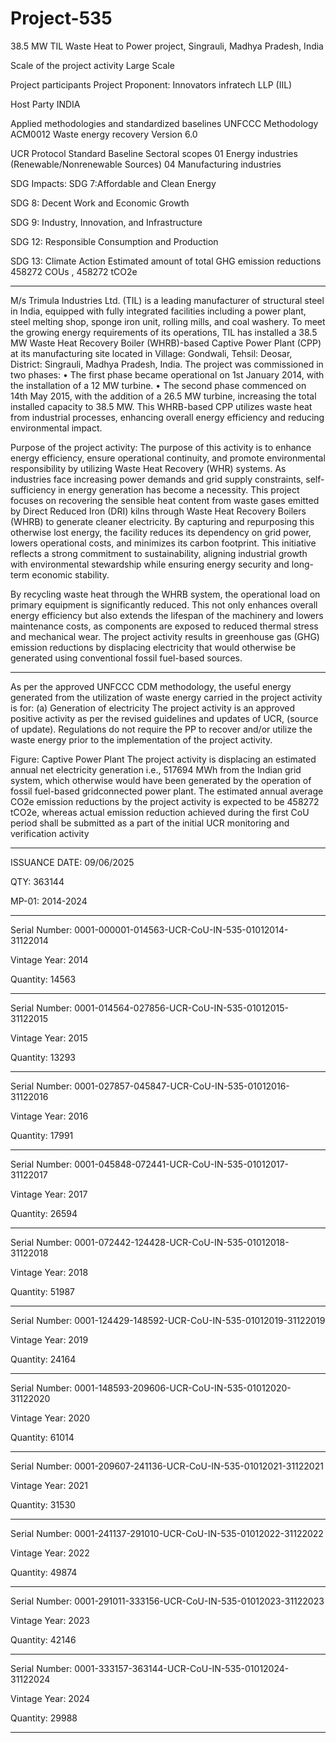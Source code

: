 # Project-535
38.5 MW TIL Waste Heat to Power project, Singrauli, Madhya Pradesh, India

Scale of the project activity Large Scale

Project participants Project Proponent: Innovators infratech LLP
(IIL)

Host Party INDIA

Applied methodologies and standardized
baselines
UNFCCC Methodology ACM0012 Waste energy
recovery Version 6.0

UCR Protocol Standard Baseline
Sectoral scopes 01 Energy industries (Renewable/Nonrenewable Sources)
04 Manufacturing industries

SDG Impacts: SDG 7:Affordable and Clean Energy

SDG 8: Decent Work and Economic Growth

SDG 9: Industry, Innovation, and Infrastructure

SDG 12: Responsible Consumption and
Production

SDG 13: Climate Action
Estimated amount of total GHG emission
reductions 458272 COUs , 458272 tCO2e
_______________





M/s Trimula Industries Ltd. (TIL) is a leading manufacturer of structural steel in India, equipped with fully
integrated facilities including a power plant, steel melting shop, sponge iron unit, rolling mills, and coal washery.
To meet the growing energy requirements of its operations, TIL has installed a 38.5 MW Waste Heat Recovery
Boiler (WHRB)-based Captive Power Plant (CPP) at its manufacturing site located in Village: Gondwali, Tehsil:
Deosar, District: Singrauli, Madhya Pradesh, India.
The project was commissioned in two phases:
• The first phase became operational on 1st January 2014, with the installation of a 12 MW turbine.
• The second phase commenced on 14th May 2015, with the addition of a 26.5 MW turbine, increasing
the total installed capacity to 38.5 MW.
This WHRB-based CPP utilizes waste heat from industrial processes, enhancing overall energy efficiency and
reducing environmental impact.

Purpose of the project activity:
The purpose of this activity is to enhance energy efficiency, ensure operational continuity, and promote
environmental responsibility by utilizing Waste Heat Recovery (WHR) systems. As industries face increasing
power demands and grid supply constraints, self-sufficiency in energy generation has become a necessity.
This project focuses on recovering the sensible heat content from waste gases emitted by Direct Reduced Iron
(DRI) kilns through Waste Heat Recovery Boilers (WHRB) to generate cleaner electricity. By capturing and
repurposing this otherwise lost energy, the facility reduces its dependency on grid power, lowers operational
costs, and minimizes its carbon footprint. This initiative reflects a strong commitment to sustainability, aligning
industrial growth with environmental stewardship while ensuring energy security and long-term economic
stability.

By recycling waste heat through the WHRB system, the operational load on primary equipment is significantly
reduced. This not only enhances overall energy efficiency but also extends the lifespan of the machinery and
lowers maintenance costs, as components are exposed to reduced thermal stress and mechanical wear.
The project activity results in greenhouse gas (GHG) emission reductions by displacing electricity that would
otherwise be generated using conventional fossil fuel-based sources.
_____________
As per the approved UNFCCC CDM methodology, the useful energy generated from the utilization of waste
energy carried in the project activity is for:
(a) Generation of electricity
The project activity is an approved positive activity as per the revised guidelines and updates of UCR, (source of
update). Regulations do not require the PP to recover and/or utilize the waste energy prior to the
implementation of the project activity.

Figure: Captive Power Plant
The project activity is displacing an estimated annual net electricity generation i.e., 517694 MWh from the
Indian grid system, which otherwise would have been generated by the operation of fossil fuel-based gridconnected power plant. The estimated annual average CO2e emission reductions by the project activity is
expected to be 458272 tCO2e, whereas actual emission reduction achieved during the first CoU period shall be
submitted as a part of the initial UCR monitoring and verification activity
________
ISSUANCE DATE: 09/06/2025

QTY: 363144

MP-01: 2014-2024
_____________

Serial Number: 0001-000001-014563-UCR-CoU-IN-535-01012014-31122014

Vintage Year: 2014

Quantity: 14563
__________
Serial Number: 0001-014564-027856-UCR-CoU-IN-535-01012015-31122015

Vintage Year: 2015

Quantity: 13293
___________
Serial Number: 0001-027857-045847-UCR-CoU-IN-535-01012016-31122016

Vintage Year: 2016

Quantity: 17991
___________
Serial Number: 0001-045848-072441-UCR-CoU-IN-535-01012017-31122017

Vintage Year: 2017

Quantity: 26594
____________
Serial Number: 0001-072442-124428-UCR-CoU-IN-535-01012018-31122018

Vintage Year: 2018

Quantity: 51987
___________
Serial Number: 0001-124429-148592-UCR-CoU-IN-535-01012019-31122019

Vintage Year: 2019

Quantity: 24164
___________
Serial Number: 0001-148593-209606-UCR-CoU-IN-535-01012020-31122020

Vintage Year: 2020

Quantity: 61014
___________
Serial Number: 0001-209607-241136-UCR-CoU-IN-535-01012021-31122021

Vintage Year: 2021

Quantity: 31530
___________
Serial Number: 0001-241137-291010-UCR-CoU-IN-535-01012022-31122022

Vintage Year: 2022

Quantity: 49874
____________
Serial Number: 0001-291011-333156-UCR-CoU-IN-535-01012023-31122023

Vintage Year: 2023

Quantity: 42146
______________
Serial Number: 0001-333157-363144-UCR-CoU-IN-535-01012024-31122024

Vintage Year: 2024

Quantity: 29988
_______________









